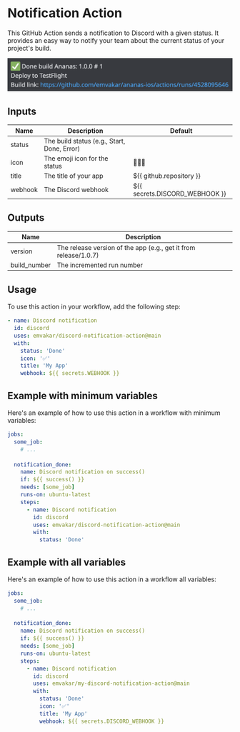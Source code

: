 # Notification Action

This GitHub Action sends a notification to Discord with a given status. It provides an easy way to notify your team about the current status of your project's build.

![preview](/images/preview.png)

## Inputs

| Name      | Description                                                             | Default  |
|-----------|-------------------------------------------------------------------------|----------|
| status    | The build status (e.g., Start, Done, Error)                             |          |
| icon      | The emoji icon for the status                                           | 👨🏼‍💻       |
| title     | The title of your app                                                   | ${{ github.repository }}      |
| webhook   | The Discord webhook                                                     | ${{ secrets.DISCORD_WEBHOOK }}      |

## Outputs

| Name         | Description                                      |
|--------------|--------------------------------------------------|
| version      | The release version of the app (e.g., get it from release/1.0.7) |
| build_number | The incremented run number                       |

## Usage

To use this action in your workflow, add the following step:

```yaml
- name: Discord notification
  id: discord
  uses: emvakar/discord-notification-action@main
  with:
    status: 'Done'
    icon: '✅'
    title: 'My App'
    webhook: ${{ secrets.WEBHOOK }}
```

## Example with minimum variables

Here's an example of how to use this action in a workflow with minimum variables:

```yml
jobs:
  some_job:
    # ...

  notification_done:
    name: Discord notification on success()
    if: ${{ success() }}
    needs: [some_job]
    runs-on: ubuntu-latest
    steps:
      - name: Discord notification
        id: discord
        uses: emvakar/discord-notification-action@main
        with:
          status: 'Done'

```

## Example with all variables

Here's an example of how to use this action in a workflow all variables:

```yml
jobs:
  some_job:
    # ...

  notification_done:
    name: Discord notification on success()
    if: ${{ success() }}
    needs: [some_job]
    runs-on: ubuntu-latest
    steps:
      - name: Discord notification
        id: discord
        uses: emvakar/my-discord-notification-action@main
        with:
          status: 'Done'
          icon: '✅'
          title: 'My App'
          webhook: ${{ secrets.DISCORD_WEBHOOK }}

```